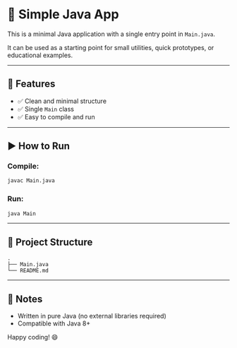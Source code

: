 # 🚀 Simple Java App

This is a minimal Java application with a single entry point in `Main.java`.

It can be used as a starting point for small utilities, quick prototypes, or educational examples.

---

## 🧩 Features

- ✅ Clean and minimal structure
- ✅ Single `Main` class
- ✅ Easy to compile and run

---

## ▶️ How to Run

### Compile:
```bash
javac Main.java
```

### Run:
```bash
java Main
```

---

## 📁 Project Structure

```
.
├── Main.java
└── README.md
```

---

## 📣 Notes

- Written in pure Java (no external libraries required)
- Compatible with Java 8+

Happy coding! 😄
